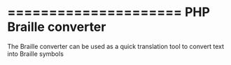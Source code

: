 =====================
PHP Braille converter
=====================

The Braille converter can be used as a quick translation tool to convert text into Braille symbols
